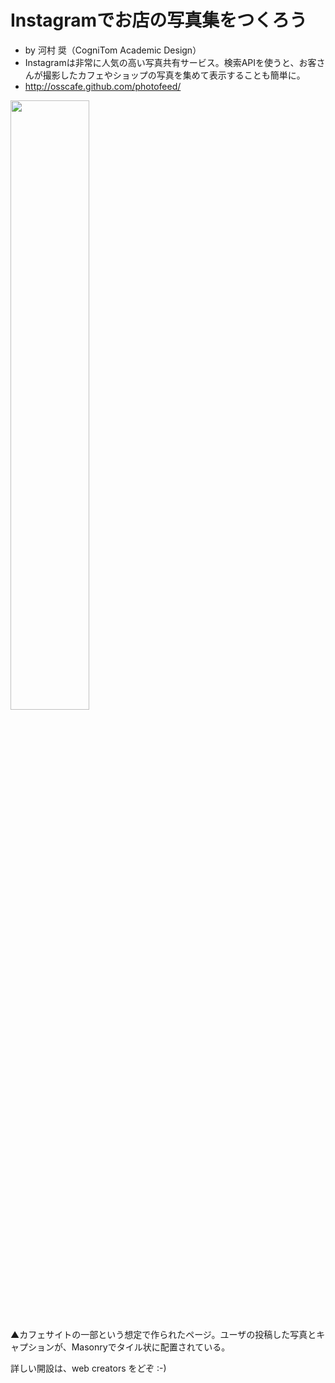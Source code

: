 Instagramでお店の写真集をつくろう
=======
* by 河村 奨（CogniTom Academic Design）
* Instagramは非常に人気の高い写真共有サービス。検索APIを使うと、お客さんが撮影したカフェやショップの写真を集めて表示することも簡単に。
* http://osscafe.github.com/photofeed/

<img src="../../raw/gh-pages/css/images/OSSCafe-Photo-Feed.png" width="50%" />

▲カフェサイトの一部という想定で作られたページ。ユーザの投稿した写真とキャプションが、Masonryでタイル状に配置されている。

詳しい開設は、web creators をどぞ :-)